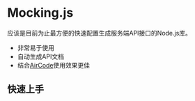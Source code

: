 # Mocking.js

应该是目前为止最方便的快速配置生成服务端API接口的Node.js库。

- 非常易于使用
- 自动生成API文档
- 结合[AirCode](https://aircode.io/)使用效果更佳

## 快速上手

